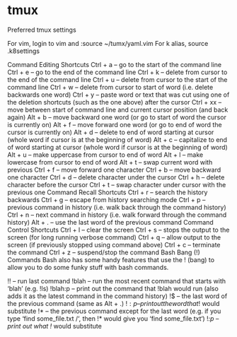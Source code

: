 # tmux
Preferred tmux settings

For vim, login to vim and :source ~/tumx/yaml.vim
For k alias, source .k8settings 

Command Editing Shortcuts
Ctrl + a – go to the start of the command line
Ctrl + e – go to the end of the command line
Ctrl + k – delete from cursor to the end of the command line
Ctrl + u – delete from cursor to the start of the command line
Ctrl + w – delete from cursor to start of word (i.e. delete backwards one word)
Ctrl + y – paste word or text that was cut using one of the deletion shortcuts (such as the one above) after the cursor
Ctrl + xx – move between start of command line and current cursor position (and back again)
Alt + b – move backward one word (or go to start of word the cursor is currently on)
Alt + f – move forward one word (or go to end of word the cursor is currently on)
Alt + d – delete to end of word starting at cursor (whole word if cursor is at the beginning of word)
Alt + c – capitalize to end of word starting at cursor (whole word if cursor is at the beginning of word)
Alt + u – make uppercase from cursor to end of word
Alt + l – make lowercase from cursor to end of word
Alt + t – swap current word with previous
Ctrl + f – move forward one character
Ctrl + b – move backward one character
Ctrl + d – delete character under the cursor
Ctrl + h – delete character before the cursor
Ctrl + t – swap character under cursor with the previous one
Command Recall Shortcuts
Ctrl + r – search the history backwards
Ctrl + g – escape from history searching mode
Ctrl + p – previous command in history (i.e. walk back through the command history)
Ctrl + n – next command in history (i.e. walk forward through the command history)
Alt + . – use the last word of the previous command
Command Control Shortcuts
Ctrl + l – clear the screen
Ctrl + s – stops the output to the screen (for long running verbose command)
Ctrl + q – allow output to the screen (if previously stopped using command above)
Ctrl + c – terminate the command
Ctrl + z – suspend/stop the command
Bash Bang (!) Commands
Bash also has some handy features that use the ! (bang) to allow you to do some funky stuff with bash commands.

!! – run last command
!blah – run the most recent command that starts with ‘blah’ (e.g. !ls)
!blah:p – print out the command that !blah would run (also adds it as the latest command in the command history)
!$ – the last word of the previous command (same as Alt + .)
!$:p – print out the word that !$ would substitute
!* – the previous command except for the last word (e.g. if you type ‘find some_file.txt /‘, then !* would give you ‘find some_file.txt‘)
!*:p – print out what !* would substitute
